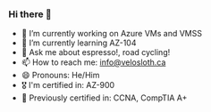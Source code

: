 ### Hi there 👋

- 🔭 I’m currently working on Azure VMs and VMSS
- 🌱 I’m currently learning AZ-104
- 💬 Ask me about espresso!, road cycling!
- 📫 How to reach me: info@velosloth.ca
- 😄 Pronouns: He/Him
- 🎖️ I'm certified in: AZ-900
- 🏅 Previously certified in: CCNA, CompTIA A+

<!--
**velosloth/velosloth** is a ✨ _special_ ✨ repository because its `README.md` (this file) appears on your GitHub profile.

Here are some ideas to get you started:
- 👯 I’m looking to collaborate on ...
- 🤔 I’m looking for help with ...
- ⚡ Fun fact: ...
-->
